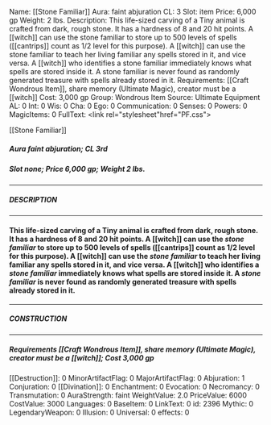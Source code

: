 Name: [[Stone Familiar]]
Aura: faint abjuration
CL: 3
Slot: item
Price: 6,000 gp
Weight: 2 lbs.
Description: This life-sized carving of a Tiny animal is crafted from dark, rough stone. It has a hardness of 8 and 20 hit points. A [[witch]] can use the stone familiar to store up to 500 levels of spells ([[cantrips]] count as 1/2 level for this purpose). A [[witch]] can use the stone familiar to teach her living familiar any spells stored in it, and vice versa. A [[witch]] who identifies a stone familiar immediately knows what spells are stored inside it. A stone familiar is never found as randomly generated treasure with spells already stored in it.
Requirements: [[Craft Wondrous Item]], share memory (Ultimate Magic), creator must be a [[witch]]
Cost: 3,000 gp
Group: Wondrous Item
Source: Ultimate Equipment
AL: 0
Int: 0
Wis: 0
Cha: 0
Ego: 0
Communication: 0
Senses: 0
Powers: 0
MagicItems: 0
FullText: <link rel="stylesheet"href="PF.css"><div class="heading"><p class="alignleft">[[Stone Familiar]]</p><div style="clear: both;"></div></div><div><h5><b>Aura </b>faint abjuration; <b>CL </b>3rd</h5><h5><b>Slot </b>none; <b>Price </b>6,000 gp; <b>Weight </b>2 lbs.</h5></div><hr/><div><h5><b>DESCRIPTION</b></h5></div><hr/><div><h4><p>This life-sized carving of a Tiny animal is crafted from dark, rough stone. It has a hardness of 8 and 20 hit points. A [[witch]] can use the <i>stone familiar</i> to store up to 500 levels of spells ([[cantrips]] count as 1/2 level for this purpose). A [[witch]] can use the <i>stone familiar</i> to teach her living familiar any spells stored in it, and vice versa. A [[witch]] who identifies a <i>stone familiar</i> immediately knows what spells are stored inside it. A <i>stone familiar</i> is never found as randomly generated treasure with spells already stored in it.</p></h4></div><hr/><div><h5><b>CONSTRUCTION</b></h5></div><hr/><div><h5><b>Requirements </b>[[Craft Wondrous Item]], <i>share memory (Ultimate Magic)</i>, creator must be a [[witch]]; <b>Cost </b>3,000 gp</h5></div>
[[Destruction]]: 0
MinorArtifactFlag: 0
MajorArtifactFlag: 0
Abjuration: 1
Conjuration: 0
[[Divination]]: 0
Enchantment: 0
Evocation: 0
Necromancy: 0
Transmutation: 0
AuraStrength: faint
WeightValue: 2.0
PriceValue: 6000
CostValue: 3000
Languages: 0
BaseItem: 0
LinkText: 0
id: 2396
Mythic: 0
LegendaryWeapon: 0
Illusion: 0
Universal: 0
effects: 0
